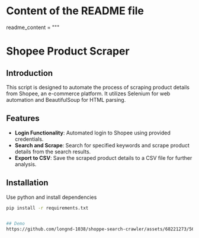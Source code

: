 # Content of the README file
readme_content = """
# Shopee Product Scraper

## Introduction

This script is designed to automate the process of scraping product details from Shopee, an e-commerce platform. It utilizes Selenium for web automation and BeautifulSoup for HTML parsing.

## Features

- **Login Functionality**: Automated login to Shopee using provided credentials.
- **Search and Scrape**: Search for specified keywords and scrape product details from the search results.
- **Export to CSV**: Save the scraped product details to a CSV file for further analysis.

## Installation

Use python and install dependencies

   ```bash
   pip install -r requirements.txt


## Demo
https://github.com/longnd-1038/shoppe-search-crawler/assets/68221273/56fa9398-001b-4370-a83d-ae0e645c8c5e

